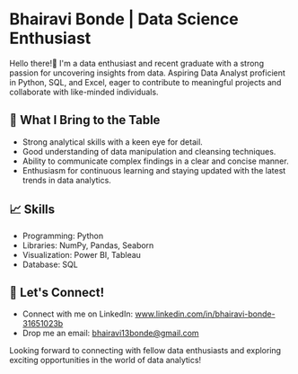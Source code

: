 # Bhairavi Bonde | Data Science Enthusiast

Hello there!👋 I'm a data enthusiast and recent graduate with a strong passion for uncovering insights from data. Aspiring Data Analyst proficient in Python, SQL, and Excel, eager to contribute to meaningful projects and collaborate with like-minded individuals. 

## 🚀 What I Bring to the Table

- Strong analytical skills with a keen eye for detail.
- Good understanding of data manipulation and cleansing techniques.
- Ability to communicate complex findings in a clear and concise manner.
- Enthusiasm for continuous learning and staying updated with the latest trends in data analytics.

## 📈 Skills

- Programming: Python
- Libraries: NumPy, Pandas, Seaborn
- Visualization: Power BI, Tableau
- Database: SQL
  
## 💼 Let's Connect!

- Connect with me on LinkedIn: www.linkedin.com/in/bhairavi-bonde-31651023b
- Drop me an email: bhairavi13bonde@gmail.com

Looking forward to connecting with fellow data enthusiasts and exploring exciting opportunities in the world of data analytics!

